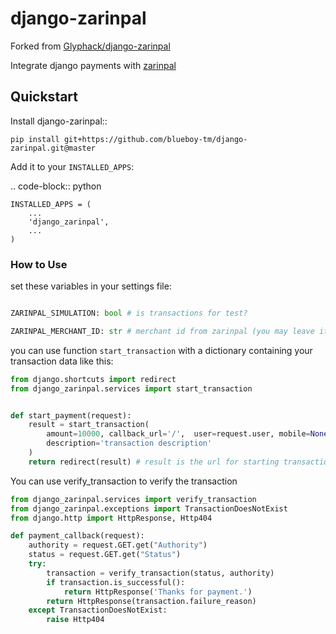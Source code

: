 # django-zarinpal

Forked from [Glyphack/django-zarinpal](https://github.com/Glyphack/django-zarinpal)

Integrate django payments with [zarinpal](https://www.zarinpal.com)


Quickstart
----------

Install django-zarinpal::

    pip install git+https://github.com/blueboy-tm/django-zarinpal.git@master

Add it to your `INSTALLED_APPS`:

.. code-block:: python

    INSTALLED_APPS = (
        ...
        'django_zarinpal',
        ...
    )





### How to Use

set these variables in your settings file:

```python

ZARINPAL_SIMULATION: bool # is transactions for test?

ZARINPAL_MERCHANT_ID: str # merchant id from zarinpal (you may leave it blank if you set the simulation to True)
```

you can use function `start_transaction` with a dictionary containing your transaction data like this:

```python
from django.shortcuts import redirect
from django_zarinpal.services import start_transaction


def start_payment(request):
    result = start_transaction(
        amount=10000, callback_url='/',  user=request.user, mobile=None, email=None,
        description='transaction description'
    )
    return redirect(result) # result is the url for starting transaction
```


You can use verify_transaction to verify the transaction
```python
from django_zarinpal.services import verify_transaction
from django_zarinpal.exceptions import TransactionDoesNotExist
from django.http import HttpResponse, Http404

def payment_callback(request):
    authority = request.GET.get("Authority")
    status = request.GET.get("Status")
    try:
        transaction = verify_transaction(status, authority)
        if transaction.is_successful():
            return HttpResponse('Thanks for payment.')
        return HttpResponse(transaction.failure_reason)
    except TransactionDoesNotExist:
        raise Http404
```
